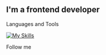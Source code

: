 <!-- ![Header](https://github.com/ron1ndev/ron1ndev/blob/main/assets/test.jpg) -->

## I'm a frontend developer

Languages and Tools

[![My Skills](https://skillicons.dev/icons?i=html,css,js,react,vue,git)](https://skillicons.dev)

Follow me
